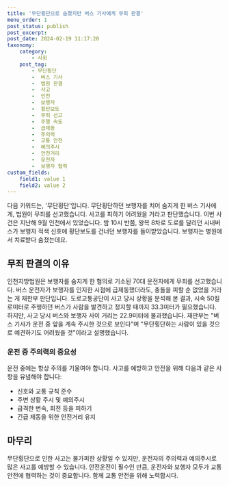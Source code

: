 ```yaml
---
title: '무단횡단으로 숨졌지만 버스 기사에게 무죄 판결'
menu_order: 1
post_status: publish
post_excerpt: 
post_date: 2024-02-19 11:17:20
taxonomy:
    category:
        - 사회
    post_tag:
        - 무단횡단
        -  버스 기사
        -  법원 판결
        -  사고
        -  인천
        -  보행자
        -  횡단보도
        -  무죄 선고
        -  주행 속도
        -  급제동
        -  주의력
        -  교통 안전
        -  예의주시
        -  안전거리
        -  운전자
        -  보행자 협력
custom_fields:
    field1: value 1
    field2: value 2
---
```


다음 키워드는, '무단횡단'입니다. 무단횡단하던 보행자를 치어 숨지게 한 버스 기사에게, 법원이 무죄를 선고했습니다. 사고를 피하기 어려웠을 거라고 판단했습니다. 이번 사건은 지난해 9월 인천에서 있었습니다. 밤 10시 반쯤, 왕복 8차로 도로를 달리던 시내버스가 보행자 적색 신호에 횡단보도를 건너던 보행자를 들이받았습니다. 보행자는 병원에서 치료받다 숨졌는데요. 
## 무죄 판결의 이유
인천지방법원은 보행자를 숨지게 한 혐의로 기소된 70대 운전자에게 무죄를 선고했습니다. 버스 운전자가 보행자를 인지한 시점에 급제동했더라도, 충돌을 피할 순 없었을 거라는 게 재판부 판단입니다. 도로교통공단이 사고 당시 상황을 분석해 본 결과, 시속 50킬로미터로 주행하던 버스가 사람을 발견하고 정지할 때까지 33.3미터가 필요했습니다. 하지만, 사고 당시 버스와 보행자 사이 거리는 22.9미터에 불과했습니다. 재판부는 "버스 기사가 운전 중 앞을 계속 주시한 것으로 보인다"며 "무단횡단하는 사람이 있을 것으로 예견하기도 어려웠을 것"이라고 설명했습니다.
### 운전 중 주의력의 중요성
운전 중에는 항상 주의를 기울여야 합니다. 사고를 예방하고 안전을 위해 다음과 같은 사항을 유념해야 합니다:
- 신호와 교통 규칙 준수
- 주변 상황 주시 및 예의주시
- 급격한 변속, 회전 등을 피하기
- 긴급 제동을 위한 안전거리 유지
## 마무리
무단횡단으로 인한 사고는 불가피한 상황일 수 있지만, 운전자의 주의력과 예의주시로 많은 사고를 예방할 수 있습니다. 안전운전이 필수인 만큼, 운전자와 보행자 모두가 교통 안전에 협력하는 것이 중요합니다. 함께 교통 안전을 위해 노력합시다.
